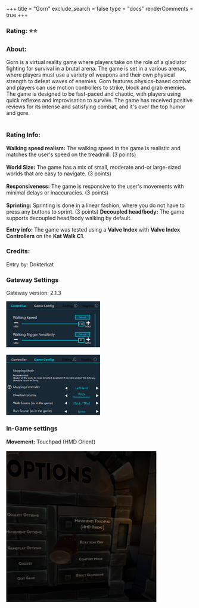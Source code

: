 +++
title = "Gorn"
exclude_search = false
type = "docs"
renderComments = true
+++
### Rating: ⭐⭐

### About:
Gorn is a virtual reality game where players take on the role of a gladiator fighting for survival in a brutal arena. The game is set in a various arenas, where players must use a variety of weapons and their own physical strength to defeat waves of enemies. Gorn features physics-based combat and players can use motion controllers to strike, block and grab enemies. The game is designed to be fast-paced and chaotic, with players using quick reflexes and improvisation to survive. The game has received positive reviews for its intense and satisfying combat, and it's over the top humor and gore.<br><br>

### Rating Info:
**Walking speed realism:** The walking speed in the game is realistic and matches the user's speed on the treadmill. (3 points) <br><br>
**World Size:** The game has a mix of small, moderate and-or large-sized worlds that are easy to navigate. (3 points) <br><br>
**Responsiveness:** The game is responsive to the user's movements with minimal delays or inaccuracies. (3 points) <br><br>
**Sprinting:** Sprinting is done in a linear fashion, where you do not have to press any buttons to sprint. (3 points)
**Decoupled head/body:** The game supports decoupled head/body walking by default.

**Entry info:** The game was tested using a **Valve Index** with **Valve Index Controllers** on the **Kat Walk C1**.

### Credits:
Entry by: Dokterkat

### Gateway Settings
Gateway version: 2.1.3 
<br>

<img src="https://raw.githubusercontent.com/dokterkats/katDB/main/settings/Gorn/gateway-controller.PNG" style="width: 50%;">
<br><br>
<img src="https://raw.githubusercontent.com/dokterkats/katDB/main/settings/Gorn/gateway-config.PNG" style="width: 50%;">

### In-Game settings
**Movement:** Touchpad (HMD Orient) <br><br>
<img src="https://raw.githubusercontent.com/dokterkats/katDB/main/settings/Gorn/in-game.jpg" style="width: 80%;">
